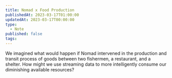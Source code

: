 ```yaml
---
title: Nomad x Food Production
publishedAt: 2023-03-17T01:00:00
updatedAt: 2023-03-17T00:00:00
type:
  - Note
published: false
tags:
---
```

We imagined what would happen if Nomad intervened in the production and transit process of goods between two fishermen, a restaurant, and a shelter. How might we use streaming data to more intelligently consume our diminishing available resources?